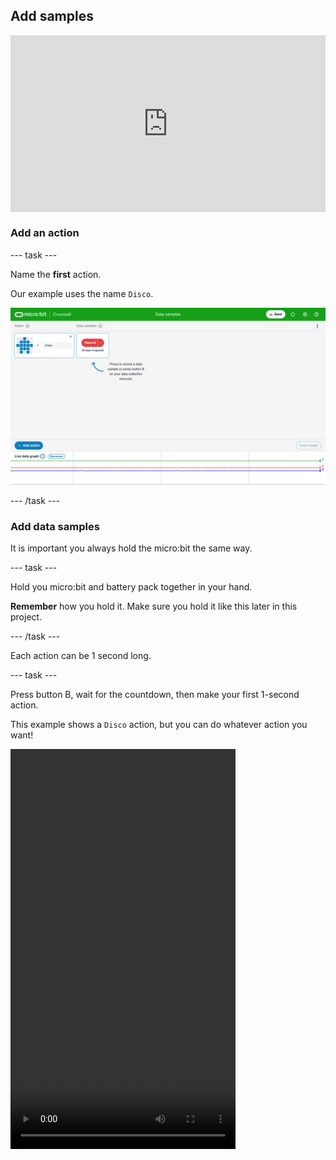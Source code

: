 ## Add samples

<html>
  <div style="position: relative; overflow: hidden; padding-top: 56.25%;">
    <iframe style="position: absolute; top: 0; left: 0; right: 0; width: 100%; height: 100%; border: none;" src="https://www.youtube.com/embed/wCOEoAI2X28?rel=0&cc_load_policy=1" allowfullscreen allow="accelerometer; autoplay; clipboard-write; encrypted-media; gyroscope; picture-in-picture; web-share"></iframe>
  </div>
</html>

### Add an action

\--- task ---

Name the **first** action.

Our example uses the name `Disco`.

![Screenshot showing the name of an action](images/action.png)

\--- /task ---

### Add data samples

It is important you always hold the micro:bit the same way.

\--- task ---

Hold you micro:bit and battery pack together in your hand.

**Remember** how you hold it. Make sure you hold it like this later in this project.

\--- /task ---

Each action can be 1 second long.

\--- task ---

Press button B, wait for the countdown, then make your first 1-second action.

This example shows a `Disco` action, but you can do whatever action you want!

<video width="360" height="640" controls>
  <source src="images/disco.mp4" type="video/mp4" alt="A video of young person recording samples of a dance move">
  
Your browser does not support the video tag.
</video>

\--- /task ---

\--- task ---

Add more samples of your first action, until you have at least **10 samples**.

![Screenshot showing 10 samples of an action](images/disco10.png)

\--- /task ---

### Add a second action

\--- task ---

Click the blue **+ Add action** button.

Name the **second** action.

Our example uses the name `Floss`.

\--- /task ---

\--- task ---

Add samples of your second action, until you have at least **10 samples**.

This example shows a `Floss` action, but you can do whatever action you want!

<video width="360" height="640" controls>
  <source src="images/floss.mp4" type="video/mp4" alt="A video of young person recording samples of a dance move">
  
Your browser does not support the video tag.
</video>

\--- /task ---
